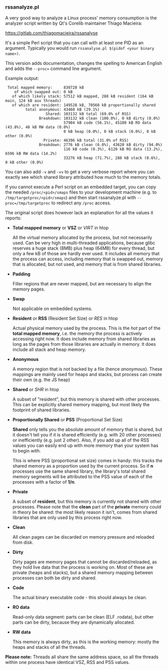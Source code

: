 ### rssanalyze.pl

A very good way to analyze a Linux process' memory consumption is the analyzer script written by Qt's Corelib maintainer Thiago Macieira:

https://gitlab.com/thiagomacieira/rssanalyse

It's a simple Perl script that you can call with at least one PID as an argument. Typically you would run `rssanalyse.pl $(pidof <your binary name>)`.

This version adds documentation, changes the spelling to American English and adds the `--proc=` command line argument.

Example output:

```
 Total mapped memory:     830728 kB
    of which swapped out: 0 kB
   of which likely stack: 57512 kB mapped, 288 kB resident (164 kB main, 124 kB aux threads)
   of which are resident: 149528 kB, 70560 kB proportionally shared
         total anonymous: 43460 kB (29.1%)
                  Shared: 103132 kB total (69.0% of RSS)
               Breakdown: 103132 kB clean (100.0%), 0 kB dirty (0.0%)
                          57904 kB code (56.1%), 45180 kB RO data (43.8%), 48 kB RW data (0.0%)
                          0 kB heap (0.0%), 0 kB stack (0.0%), 0 kB other (0.0%)
                 Private: 46396 kB total (31.0% of RSS)
               Breakdown: 2776 kB clean (6.0%), 43620 kB dirty (94.0%)
                          116 kB code (0.3%), 6120 kB RO data (13.2%), 6596 kB RW data (14.2%)
                          33276 kB heap (71.7%), 288 kB stack (0.6%), 0 kB other (0.0%)
```

You can also add `-v` and `-vv` to get a very verbose report where you can exactly see which shared library attributed how much to the memory totals.

If you cannot execute a Perl script on an embedded target, you can copy the needed `/proc/<pid>/smaps` files to your development machine (e.g. to `/tmp/targetproc/<pid>/smaps`) and then start rssanalyze.pl with `--proc=/tmp/targetproc` to redirect any `/proc` access.

The original script does however lack an explanation for all the values it reports:

- **Total mapped memory** or **VSZ** or *VIRT* in htop

  All the virtual memory allocated by the process, but not necessarily used. Can be very high in multi-threaded applications, because glibc reserves a huge stack (8MB) plus heap (64MB) for every thread, but only a few kB of those are hardly ever used.
  It includes all memory that the process can access, including memory that is swapped out, memory that is allocated, but not used, and memory that is from shared libraries.
     
- **Padding**

  Filler regions that are never mapped, but are necessary to align the memory pages.
  
- **Swap**

  Not applicable on embedded systems.
     
- **Resident** or **RSS** (Resident Set Size) or *RES* in htop

  Actual physical memory used by the process. This is the *hot* part of the **total mapped memory**, i.e. the memory the process is actively accessing right now.
  It does include memory from shared libraries as long as the pages from those libraries are actually in memory. It does include all stack and heap memory.

- **Anonymous**

  A memory region that is not backed by a file (hence *anonymous*). These mappings are mainly used for heaps and stacks, but process can create their own (e.g. the JS heap)
  
- **Shared** or *SHR* in htop
  
  A subset of "resident", but this memory is shared with other processes. This can be explicitly shared memory mapping, but most likely the footprint of shared libraries.

- **Proportionally Shared** or **PSS** (Proportional Set Size)
  
  **Shared** only tells you the absolute amount of memory that is shared, but it doesn't tell you if it is shared efficiently (e.g. with 20 other processes) or inefficiently (e.g. just 2 other). Also, if you add up all of the RSS values you can easily end up with more memory than your system has to begin with.

  This is where PSS (proportional set size) comes in handy: this tracks the shared memory as a proportion used by the current process. So if **n** processes use the same shared library, the library's total shared memory segments will be attributed to the PSS value of each of the processes with a factor of **1/n**.

- **Private**
  
  A subset of **resident**, but this memory is currently not shared with other processes. Please note that the **clean** part of the **private** memory could in theory be shared: the most likely reason it isn't, comes from shared libraries that are only used by this process right now.
  
- **Clean**

  All clean pages can be discarded on memory pressure and reloaded from disk.

- **Dirty**

  Dirty pages are memory pages that cannot be discarded/reloaded, as they hold live data that the process is working on. Most of these are private (heaps and stacks), but a shared memory mapping between processes can both be dirty and shared.
  
- **Code**

  The actual binary executable code - this should always be clean.
  
- **RO data**

  Read-only data segment: parts can be clean (ELF .rodata), but other parts can be dirty, because they are dynamically allocated.
    
- **RW data**

  This memory is always dirty, as this is the working memory: mostly the heaps and stacks of all the threads.
  
**Please note:** Threads all share the same address space, so all the threads within one process have identical VSZ, RSS and PSS values.
